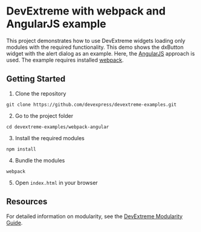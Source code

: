 # DevExtreme with webpack and AngularJS example

This project demonstrates how to use DevExtreme widgets loading only modules with the required functionality. This demo shows the dxButton widget with the alert dialog as an example. Here, the [AngularJS](https://angularjs.org/) approach is used. The example requires installed [webpack](http://webpack.github.io/docs/).

## Getting Started

1. Clone the repository
 ``` text
 git clone https://github.com/devexpress/devextreme-examples.git
 ```

2. Go to the project folder
 ``` text
 cd devextreme-examples/webpack-angular
 ```

3. Install the required modules
 ``` text
 npm install
 ```

4. Bundle the modules   
 ``` text
 webpack
 ```

5. Open `index.html` in your browser

## Resources

For detailed information on modularity, see the [DevExtreme Modularity Guide](http://js.devexpress.com/Documentation/Guide/Common/Modularity?version=16_1&approach=AngularJS).
